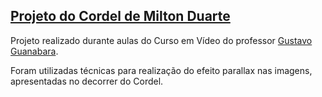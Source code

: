 ## <a href="https://felipesimon.github.io/projeto-cordel/" targer="_blank">Projeto do Cordel de Milton Duarte</a>

Projeto realizado durante aulas do Curso em Vídeo do professor <a href="https://github.com/gustavoguanabara/">Gustavo Guanabara</a>.

Foram utilizadas técnicas para realização do efeito parallax nas imagens, apresentadas no decorrer do Cordel.

